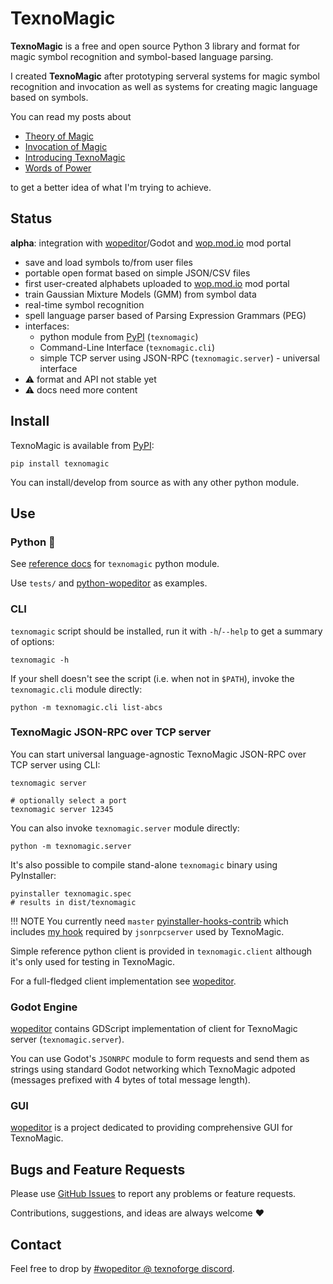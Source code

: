 # TexnoMagic

**TexnoMagic** is a free and open source Python 3 library and format for magic
symbol recognition and symbol-based language parsing.

I created **TexnoMagic** after prototyping serveral systems for magic
symbol recognition and invocation as well as systems for creating magic
language based on symbols.

You can read my posts about

* [Theory of Magic](https://texnoforge.dev/words-of-power-devlog-1-theory-of-magic.html)
* [Invocation of Magic](https://texnoforge.dev/words-of-power-devlog-2-invocation-of-magic.html)
* [Introducing TexnoMagic](https://texnoforge.dev/n/words-of-power-devlog-6-introducing-texnomagic/)
* [Words of Power](https://texnoforge.dev/words-of-power/)

to get a better idea of what I'm trying to achieve.


## Status

**alpha**: integration with [wopeditor]/Godot and [wop.mod.io] mod portal

* save and load symbols to/from user files
* portable open format based on simple JSON/CSV files
* first user-created alphabets uploaded to [wop.mod.io] mod portal
* train Gaussian Mixture Models (GMM) from symbol data
* real-time symbol recognition
* spell language parser based of Parsing Expression Grammars (PEG)
* interfaces:
  * python module from [PyPI] (`texnomagic`)
  * Command-Line Interface (`texnomagic.cli`)
  * simple TCP server using JSON-RPC (`texnomagic.server`) - universal interface
* ⚠ format and API not stable yet
* ⚠ docs need more content


## Install

TexnoMagic is available from [PyPI]:

```
pip install texnomagic
```

You can install/develop from source as with any other python module.


## Use

### Python 🐍

See [reference docs] for `texnomagic` python module.

Use `tests/` and [python-wopeditor] as examples.

### CLI

`texnomagic` script should be installed, run it with `-h`/`--help` to get a
summary of options:

```
texnomagic -h
```

If your shell doesn't see the script (i.e. when not in `$PATH`), invoke the
`texnomagic.cli` module directly:

```
python -m texnomagic.cli list-abcs
```

### TexnoMagic JSON-RPC over TCP server

You can start universal language-agnostic TexnoMagic JSON-RPC over TCP server using CLI:

```
texnomagic server

# optionally select a port
texnomagic server 12345
```

You can also invoke `texnomagic.server` module directly:

```
python -m texnomagic.server
```

It's also possible to compile stand-alone `texnomagic` binary using PyInstaller:

```
pyinstaller texnomagic.spec
# results in dist/texnomagic
```

!!! NOTE
    You currently need `master`
    [pyinstaller-hooks-contrib](https://github.com/pyinstaller/pyinstaller-hooks-contrib)
    which includes
    [my hook](https://github.com/pyinstaller/pyinstaller-hooks-contrib/pull/126)
    required by `jsonrpcserver` used by TexnoMagic.

Simple reference python client is provided in `texnomagic.client` although it's
only used for testing in TexnoMagic.

For a full-fledged client implementation see [wopeditor].

### Godot Engine

[wopeditor] contains GDScript implementation of client for TexnoMagic
server (`texnomagic.server`).

You can use Godot's `JSONRPC` module to form requests and send them as strings
using standard Godot networking which TexnoMagic adpoted (messages prefixed with
4 bytes of total message length).

### GUI

[wopeditor] is a project dedicated to providing comprehensive GUI for
TexnoMagic.

## Bugs and Feature Requests

Please use [GitHub Issues](https://github.com/texnoforge/texnomagic/issues)
to report any problems or feature requests.

Contributions, suggestions, and ideas are always welcome ♥


## Contact

Feel free to drop by
[#wopeditor @ texnoforge discord](https://discord.gg/Dq3vaeg3pG).


[reference docs]: https://texnoforge.github.io/texnomagic/reference/texnomagic/
[wopeditor]: https://texnoforge.github.io/wopeditor/
[python-wopeditor]: https://texnoforge.github.io/python-wopeditor/
[PyPI]: https://pypi.org/project/texnomagic/
[wop.mod.io]: https://wop.mod.io
